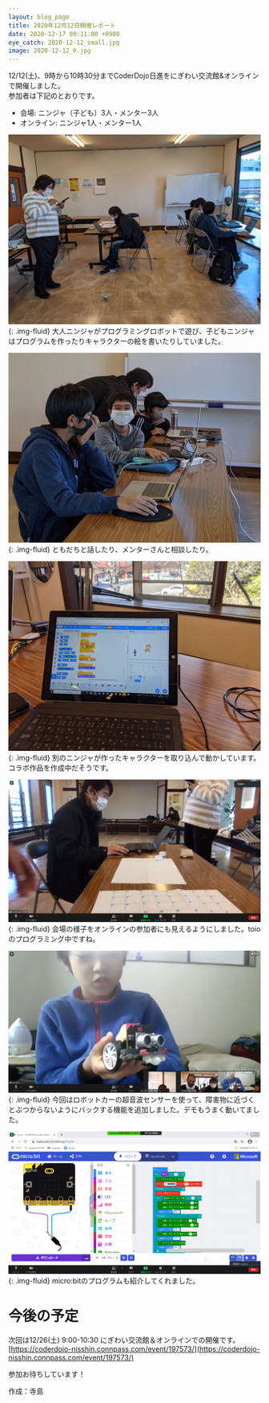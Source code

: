 ```yaml
---
layout: blog_page
title: 2020年12月12日開催レポート
date: 2020-12-17 00:11:00 +0900
eye_catch: 2020-12-12_small.jpg
image: 2020-12-12_0.jpg
---
```


12/12(土)、9時から10時30分までCoderDojo日進をにぎわい交流館&オンラインで開催しました。<br />
参加者は下記のとおりです。
* 会場: ニンジャ（子ども）3人・メンター3人
* オンライン: ニンジャ1人・メンター1人

![会場の様子](/assets/img/2020-12-12_0.jpg){: .img-fluid}
大人ニンジャがプログラミングロボットで遊び、子どもニンジャはプログラムを作ったりキャラクターの絵を書いたりしていました。

![会場の様子](/assets/img/2020-12-12_1.jpg){: .img-fluid}
ともだちと話したり、メンターさんと相談したり。

![パソコンの画面](/assets/img/2020-12-12_2.jpg){: .img-fluid}
別のニンジャが作ったキャラクターを取り込んで動かしています。コラボ作品を作成中だそうです。

![Zoomでの会場の様子](/assets/img/2020-12-12_3.png){: .img-fluid}
会場の様子をオンラインの参加者にも見えるようにしました。toioのプログラミング中ですね。

![ロボットカーの説明](/assets/img/2020-12-12_4.jpg){: .img-fluid}
今回はロボットカーの超音波センサーを使って、障害物に近づくとぶつからないようにバックする機能を追加しました。デモもうまく動いてました。

![micro:bitのプログラム](/assets/img/2020-12-12_5.png){: .img-fluid}
micro:bitのプログラムも紹介してくれました。

# 今後の予定

次回は12/26(土) 9:00-10:30 にぎわい交流館＆オンラインでの開催です。<br/>
[https://coderdojo-nisshin.connpass.com/event/197573/](https://coderdojo-nisshin.connpass.com/event/197573/)

参加お待ちしています！

作成：寺島
